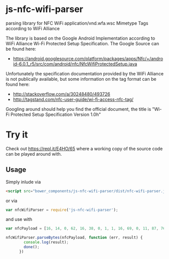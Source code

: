 # js-nfc-wifi-parser
parsing library for NFC WiFi application/vnd.wfa.wsc Mimetype Tags according to WiFi Alliance

The library is based on the Google Android Implementation according to WiFi Alliance Wi-Fi Protected Setup Specification.
The Google Source can be found here: 
* https://android.googlesource.com/platform/packages/apps/Nfc/+/android-6.0.1_r5/src/com/android/nfc/NfcWifiProtectedSetup.java

Unfortunately the specification documentation provided by the WiFi Alliance is not publically available, but some information on the tag format can be found here:

* http://stackoverflow.com/a/30248480/493726
* http://tagstand.com/nfc-user-guide/wi-fi-access-nfc-tag/

Googling around should help you find the official document, the title is "Wi-Fi Protected Setup Specification Version 1.0h"

# Try it

Check out https://repl.it/E4HO/65 where a working copy of the source code can be played around with.

## Usage
Simply inlude via

```html
<script src="bower_components/js-nfc-wifi-parser/dist/nfc-wifi-parser.js"></script>
```

or via

```javascript
var nfcWifiParser = require('js-nfc-wifi-parser');
```

and use with

```javascript
var nfcPayload = [16, 14, 0, 62, 16, 38, 0, 1, 1, 16, 69, 0, 11, 87, 76, 65, 78, 45, 56, 50, 67, 81, 90, 54, 16, 3, 0, 2, 0, 34, 16, 15, 0, 2, 0, 12, 16, 39, 0, 16, 52, 57, 53, 54, 52, 52, 53, 54, 56, 48, 51, 57, 48, 50, 54, 51, 16, 32, 0, 6, -1, -1, -1, -1, -1, -1];

nfcWifiParser.parseBytes(nfcPayload, function (err, result) {
        console.log(result);
        done();
      })
```
